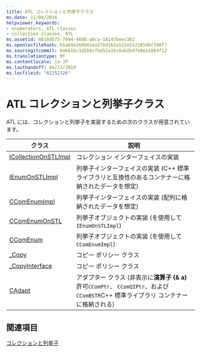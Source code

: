 ```yaml
---
title: ATL コレクションと列挙子クラス
ms.date: 11/04/2016
helpviewer_keywords:
- enumerators, ATL classes
- collection classes, ATL
ms.assetid: 6818db73-7094-48d8-a0ca-18147beec362
ms.openlocfilehash: b1ab9a160b01ea278d162a515e5121054bf398f7
ms.sourcegitcommit: 0ab61bc3d2b6cfbd52a16c6ab2b97a8ea1864f12
ms.translationtype: MT
ms.contentlocale: ja-JP
ms.lasthandoff: 04/23/2019
ms.locfileid: "62252326"
---
```

# <a name="atl-collection-and-enumerator-classes"></a>ATL コレクションと列挙子クラス

ATL には、コレクションと列挙子を実装するための次のクラスが用意されています。

|クラス|説明|
|-----------|-----------------|
|[ICollectionOnSTLImpl](../atl/reference/icollectiononstlimpl-class.md)|コレクション インターフェイスの実装|
|[IEnumOnSTLImpl](../atl/reference/ienumonstlimpl-class.md)|列挙子インターフェイスの実装 (C++ 標準ライブラリと互換性のあるコンテナーに格納されたデータを想定)|
|[CComEnumImpl](../atl/reference/ccomenumimpl-class.md)|列挙子インターフェイスの実装 (配列に格納されたデータを想定)|
|[CComEnumOnSTL](../atl/reference/ccomenumonstl-class.md)|列挙子オブジェクトの実装 (を使用して`IEnumOnSTLImpl`)|
|[CComEnum](../atl/reference/ccomenum-class.md)|列挙子オブジェクトの実装 (を使用して`CComEnumImpl`)|
|[_Copy](../atl/atl-copy-policy-classes.md)|コピー ポリシー クラス|
|[_CopyInterface](../atl/atl-copy-policy-classes.md)|コピー ポリシー クラス|
|[CAdapt](../atl/reference/cadapt-class.md)|アダプター クラス (非表示に**演算子 (& a)** 許可`CComPtr`、 `CComQIPtr`、および`CComBSTR`C++ 標準ライブラリ コンテナーに格納される)|

## <a name="see-also"></a>関連項目

[コレクションと列挙子](../atl/atl-collections-and-enumerators.md)
